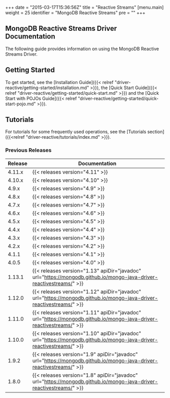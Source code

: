 +++
date = "2015-03-17T15:36:56Z"
title = "Reactive Streams"
[menu.main]
  weight = 25
  identifier = "MongoDB Reactive Streams"
  pre = "<i class='fa fa-refresh'></i>"
+++

## MongoDB Reactive Streams Driver Documentation

The following guide provides information on using the MongoDB Reactive Streams Driver.

## Getting Started

To get started, see the [Installation Guide]({{< relref "driver-reactive/getting-started/installation.md" >}}),
the [Quick Start Guide]({{< relref "driver-reactive/getting-started/quick-start.md" >}}) and the
[Quick Start with POJOs Guide]({{< relref "driver-reactive/getting-started/quick-start-pojo.md" >}}).

## Tutorials

For tutorials for some frequently used operations, see the [Tutorials section]({{<relref "driver-reactive/tutorials/index.md" >}}).


### Previous Releases

| Release | Documentation |
|---------|---------------|
| 4.11.x  | {{< releases version="4.11" >}} |
| 4.10.x  | {{< releases version="4.10" >}} |
| 4.9.x   | {{< releases version="4.9" >}} |
| 4.8.x   | {{< releases version="4.8" >}} |
| 4.7.x   | {{< releases version="4.7" >}} |
| 4.6.x   | {{< releases version="4.6" >}} |
| 4.5.x   | {{< releases version="4.5" >}} |
| 4.4.x   | {{< releases version="4.4" >}} |
| 4.3.x   | {{< releases version="4.3" >}} |
| 4.2.x   | {{< releases version="4.2" >}} |
| 4.1.1   | {{< releases version="4.1" >}} |
| 4.0.5   | {{< releases version="4.0" >}} |
| 1.13.1  | {{< releases version="1.13" apiDir="javadoc" url="https://mongodb.github.io/mongo-java-driver-reactivestreams/" >}} |
| 1.12.0  | {{< releases version="1.12" apiDir="javadoc" url="https://mongodb.github.io/mongo-java-driver-reactivestreams/" >}} |
| 1.11.0  | {{< releases version="1.11" apiDir="javadoc" url="https://mongodb.github.io/mongo-java-driver-reactivestreams/" >}} |
| 1.10.0  | {{< releases version="1.10" apiDir="javadoc" url="https://mongodb.github.io/mongo-java-driver-reactivestreams/" >}} |
| 1.9.2   | {{< releases version="1.9"  apiDir="javadoc" url="https://mongodb.github.io/mongo-java-driver-reactivestreams/" >}} |
| 1.8.0   | {{< releases version="1.8"  apiDir="javadoc" url="https://mongodb.github.io/mongo-java-driver-reactivestreams/" >}} |
